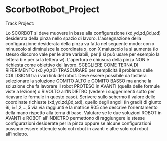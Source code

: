 # ScorbotRobot_Project

Track Project:

Lo SCORBOT si deve muovere in base alla configurazione (xd,yd,zd,βd,ωd) desiderata della pinza nello spazio di lavoro. 
L'assegnazione della configurazione desiderata della pinza va fatta nel seguente modo: con x minuscolo si diminuisce la coordinata x, con X maiuscolo la si aumenta (lo stesso discorso vale per le altre variabili, per β si può usare per esempio la lettera b e per ω la lettera w).
L'apertura e chiusura della pinza NON è richiesta come obiettivo del lavoro. 
SCEGLIERE COME TERNA DI RIFERIMENTO (x0,y0,z0)
TRASCURARE per semplicità il problema delle COLLISIONI tra i vari link del robot.
Deve essere possibile da tastiera selezionare la soluzione GOMITO ALTO e GOMITO BASSO ma anche la soluzione che fa lavorare il robot PROTESO in AVANTI (quella delle formule viste a lezione) o RIVOLTO all'INDIETRO (vedere i suggerimenti sotto per ricavare le formule in questo caso).
Scrivere sullo schermo il valore delle coordinate richieste (xd,yd,zd,βd,ωd), quello degli angoli (in gradi) di giunto θi, i=1,2,...,5 via via raggiunti e la matrice R05 che descrive l'orientamento della mano rispetto alla terna di base.
Valutare se le due soluzioni ROBOT in AVANTI e ROBOT all'INDIETRO permettono di raggiungere le stesse configurazioni desiderate per la pinza oppure se alcune configurazioni possono essere ottenute solo col robot in avanti e altre solo col robot all'indietro.
